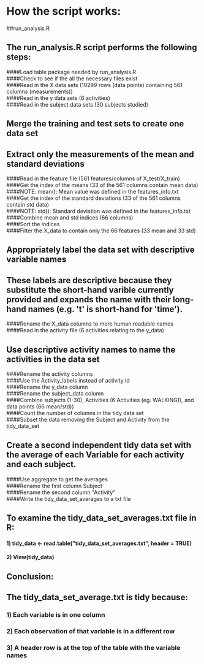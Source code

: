 # How the script works:
##run_analysis.R  
  
## The run_analysis.R script performs the following steps:

####Load table package needed by run_analysis.R  
####Check to see if the all the necessary files exist  
####Read in the X data sets (10299 rows (data points) containing 561 columns (measurements))  
####Read in the y data sets (6 activities)  
####Read in the subject data sets (30 subjects studied)  
  
## Merge the training and test sets to create one data set  
## Extract only the measurements of the mean and standard deviations  
####Read in the feature file (561 features/columns of X_test/X_train)  
####Get the index of the means (33 of the 561 columns contain mean data)  
####NOTE: mean(): Mean value was defined in the features_info.txt  
####Get the index of the standard deviations (33 of the 561 columns contain std data)  
####NOTE: std(): Standard deviation was defined in the features_info.txt  
####Combine mean and std indices (66 columns)  
####Sort the indices  
####Filter the X_data to contain only the 66 features (33 mean and 33 std)  
  
## Appropriately label the data set with descriptive variable names  
## These labels are descriptive because they substitute the short-hand varible currently provided and expands the name with their long-hand names (e.g. 't' is short-hand for 'time').  
####Rename the X_data columns to more human readable names  
####Read in the activity file (6 activities relating to the y_data)  
  
## Use descriptive activity names to name the activities in the data set  
####Rename the activity columns   
####Use the Activity_labels instead of activity id  
####Rename the y_data column  
####Rename the subject_data column  
####Combine subjects (1-30), Activities (6 Activities (eg. WALKING)), and data points (66 mean/std))  
####Count the number of columns in the tidy data set  
####Subset the data removing the Subject and Activity from the tidy_data_set  

## Create a second independent tidy data set with the average of each Variable for each activity and each subject.  
####Use aggregate to get the averages  
####Rename the first column Subject  
####Rename the second column "Activity"  
####Write the tidy_data_set_averages to a txt file

## To examine the tidy_data_set_averages.txt file in R:  
#### 1)	tidy_data <- read.table("tidy_data_set_averages.txt", header = TRUE)  
#### 2)	View(tidy_data)  

## Conclusion:  
## The tidy_data_set_average.txt is tidy because:  
### 1)  Each variable is in one column  
### 2)  Each observation of that variable is in a different row  
### 3)  A header row is at the top of the table with the variable names
